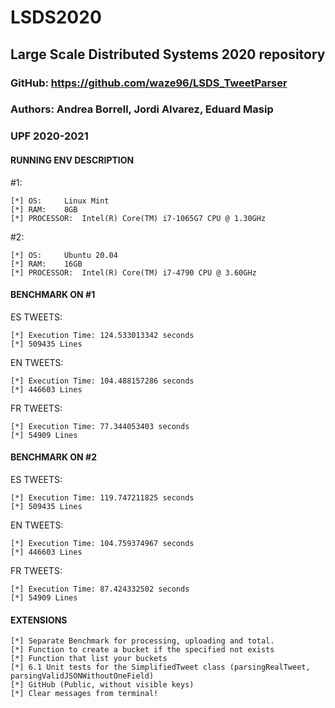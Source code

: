 # LSDS2020
## Large Scale Distributed Systems 2020 repository

### GitHub: https://github.com/waze96/LSDS_TweetParser
### Authors: Andrea Borrell, Jordi Alvarez, Eduard Masip
### UPF 2020-2021


#### RUNNING ENV DESCRIPTION

  #1:

	[*] OS: 	Linux Mint
	[*] RAM:	8GB
	[*] PROCESSOR:	Intel(R) Core(TM) i7-1065G7 CPU @ 1.30GHz

  #2:

	[*] OS: 	Ubuntu 20.04
	[*] RAM:	16GB
	[*] PROCESSOR:	Intel(R) Core(TM) i7-4790 CPU @ 3.60GHz


#### BENCHMARK ON #1

ES TWEETS:

	[*] Execution Time: 124.533013342 seconds
	[*] 509435 Lines

EN TWEETS:

	[*] Execution Time: 104.488157286 seconds
	[*] 446603 Lines

FR TWEETS:

	[*] Execution Time: 77.344053403 seconds
	[*] 54909 Lines
	
#### BENCHMARK ON #2

ES TWEETS:

	[*] Execution Time: 119.747211825 seconds
	[*] 509435 Lines

EN TWEETS:

	[*] Execution Time: 104.759374967 seconds
	[*] 446603 Lines

FR TWEETS:

	[*] Execution Time: 87.424332502 seconds
	[*] 54909 Lines
	
#### EXTENSIONS
	
	[*] Separate Benchmark for processing, uploading and total.
	[*] Function to create a bucket if the specified not exists
	[*] Function that list your buckets
	[*] 6.1 Unit tests for the SimplifiedTweet class (parsingRealTweet, parsingValidJSONWithoutOneField)
	[*] GitHub (Public, without visible keys)
	[*] Clear messages from terminal!
	

